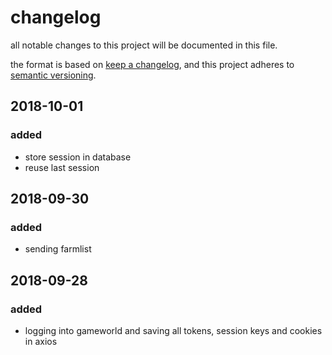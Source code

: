 # changelog

all notable changes to this project will be documented in this file.

the format is based on [keep a changelog](https://keepachangelog.com/en/1.0.0/),
and this project adheres to [semantic versioning](https://semver.org/spec/v2.0.0.html).

## 2018-10-01

### added

-   store session in database
-   reuse last session

## 2018-09-30

### added

-   sending farmlist

## 2018-09-28

### added

-   logging into gameworld and saving all tokens, session keys and cookies in axios
